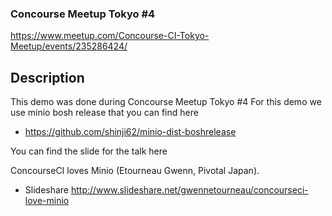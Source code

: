 ### Concourse Meetup Tokyo #4

https://www.meetup.com/Concourse-CI-Tokyo-Meetup/events/235286424/

## Description
This demo was done during Concourse Meetup Tokyo #4
For this demo we use minio bosh release that you can find here 

 * https://github.com/shinji62/minio-dist-boshrelease


You can find the slide for the talk here

ConcourseCI loves Minio (Etourneau Gwenn, Pivotal Japan).  
 * Slideshare http://www.slideshare.net/gwennetourneau/concourseci-love-minio



